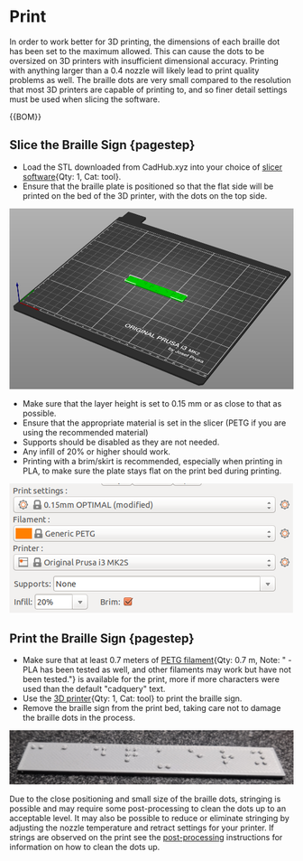 [3D printer]:Tools.yaml#Printer
[slicer software]:Tools.yaml#SlicerSoftware
[PLA filament]:Parts.yaml#PLAFilament
[PETG filament]:Parts.yaml#PETGFilament

# Print

In order to work better for 3D printing, the dimensions of each braille dot has been set to the maximum allowed. This can cause the dots to be oversized on 3D printers with insufficient dimensional accuracy. Printing with anything larger than a 0.4 nozzle will likely lead to print quality problems as well. The braille dots are very small compared to the resolution that most 3D printers are capable of printing to, and so finer detail settings must be used when slicing the software.

{{BOM}}

## Slice the Braille Sign {pagestep}

* Load the STL downloaded from CadHub.xyz into your choice of [slicer software]{Qty: 1, Cat: tool}.
* Ensure that the braille plate is positioned so that the flat side will be printed on the bed of the 3D printer, with the dots on the top side.

![Braille sign on print bed in slicer software](images/braille_sign_generator_on_print_bed_in_slicer.png)

* Make sure that the layer height is set to 0.15 mm or as close to that as possible.
* Ensure that the appropriate material is set in the slicer (PETG if you are using the recommended material)
* Supports should be disabled as they are not needed.
* Any infill of 20% or higher should work.
* Printing with a brim/skirt is recommended, especially when printing in PLA, to make sure the plate stays flat on the print bed during printing.

![3D printer settings](images/braille_sign_generator_3d_printer_settings.png)

## Print the Braille Sign {pagestep}

* Make sure that at least 0.7 meters of [PETG filament]{Qty: 0.7 m, Note: " - PLA has been tested as well, and other filaments may work but have not been tested."} is available for the print, more if more characters were used than the default "cadquery" text.
* Use the [3D printer]{Qty: 1, Cat: tool} to print the braille sign.
* Remove the braille sign from the print bed, taking care not to damage the braille dots in the process.

![Sample 3D printed braille sign](images/braille_sign_generator_printed_plate.png)

Due to the close positioning and small size of the braille dots, stringing is possible and may require some post-processing to clean the dots up to an acceptable level. It may also be possible to reduce or eliminate stringing by adjusting the nozzle temperature and retract settings for your printer. If strings are observed on the print see the [post-processing](post_processing.md) instructions for information on how to clean the dots up.